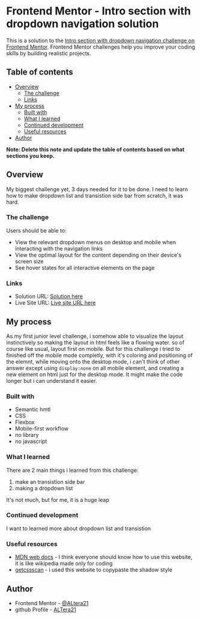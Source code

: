 # Frontend Mentor - Intro section with dropdown navigation solution

This is a solution to the [Intro section with dropdown navigation challenge on Frontend Mentor](https://www.frontendmentor.io/challenges/intro-section-with-dropdown-navigation-ryaPetHE5). Frontend Mentor challenges help you improve your coding skills by building realistic projects. 

## Table of contents

- [Overview](#overview)
  - [The challenge](#the-challenge)
  - [Links](#links)
- [My process](#my-process)
  - [Built with](#built-with)
  - [What I learned](#what-i-learned)
  - [Continued development](#continued-development)
  - [Useful resources](#useful-resources)
- [Author](#author)

**Note: Delete this note and update the table of contents based on what sections you keep.**

## Overview

My biggest challenge yet, 3 days needed for it to be done. I need to learn how to make dropdown list and transistion side bar from scratch, it was hard.

### The challenge

Users should be able to:

- View the relevant dropdown menus on desktop and mobile when interacting with the navigation links
- View the optimal layout for the content depending on their device's screen size
- See hover states for all interactive elements on the page

### Links

- Solution URL: [Solution here](https://your-solution-url.com)
- Live Site URL: [Live site URL here](https://your-live-site-url.com)

## My process

As my first junior level challenge, i somehow able to visualize the layout instinctively so making the layout in html feels like a flowing water. so of course like usual, layout first on mobile. But for this challenge i tried to finished off the mobile mode completly, with it's coloring and positioning of the elemnt, while moving onto the desktop mode, i can't think of other answer except using `display:none` on all mobile element, and creating a new element on html just for the desktop mode. It might make the code longer but i can understand it easier.

### Built with

- Semantic hmtl
- CSS
- Flexbox
- Mobile-first workflow
- no library
- no javascript

### What I learned

There are 2 main things i learned from this challenge:
1. make an transistion side bar 
2. making a dropdown list

It's not much, but for me, it is a huge leap

### Continued development

I want to learned more about dropdown list and transistion

### Useful resources

- [MDN web docs](https://developer.mozilla.org/en-US/) - I think everyone should know how to use this website, it is like wikipedia made only for coding
- [getcssscan](https://getcssscan.com/css-box-shadow-examples) - i used this website to copypaste the shadow style

## Author

- Frontend Mentor - [@ALtera21](https://www.frontendmentor.io/profile/ALtera21)
- github Profile - [ALTera21](https://github.com/ALtera21)
